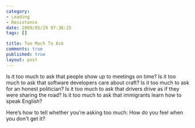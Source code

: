 ```yaml
--- 
category: 
- Leading
- Resistance
date: 2009/05/29 07:36:25
tags: []

title: Too Much To Ask
comments: true
published: true
layout: post
---
```


Is it too much to ask that people show up to meetings on time? Is it too much to ask that software developers care about craft? Is it too much to ask for an honest politician? Is it too much to ask that drivers drive as if they were sharing the road? Is it too much to ask that immigrants learn how to speak English?

Here’s how to tell whether you’re asking too much: How do you feel when you don't get it?
